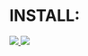 # INSTALL:

<a href='https://github.com/topics/hwid-spoofer'><img src='https://img.shields.io/badge/Download-pink'> <img src='https://img.shields.io/badge/Password-0909-purple'></a>
